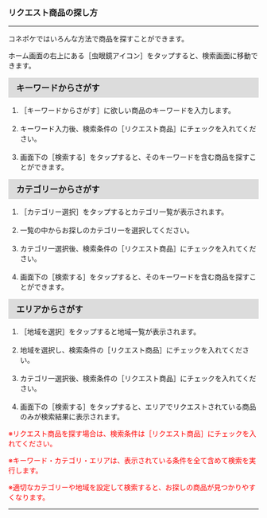 <h3>リクエスト商品の探し方</h3>
<hr>

コネポケではいろんな方法で商品を探すことができます。

ホーム画面の右上にある［虫眼鏡アイコン］をタップすると、検索画面に移動できます。
<div style="padding: 7px 15px; margin-top: 15px; margin-bottom: 15px; border: 1px solid #dcdcdc; background-color: #dcdcdc; font-size: 120%">
<strong>キーワードからさがす</strong>
</div>

<ol>
<li>［キーワードからさがす］に欲しい商品のキーワードを入力します。</li>
<br>
<li>キーワード入力後、検索条件の［リクエスト商品］にチェックを入れてください。</li>
<br>
<li>画面下の［検索する］をタップすると、そのキーワードを含む商品を探すことができます。</li>
</ol>

<div style="padding: 7px 15px; margin-top: 15px; margin-bottom: 15px; border: 1px solid #dcdcdc; background-color: #dcdcdc; font-size: 120%">
<strong>カテゴリーからさがす</strong>
</div>

<ol>
<li>［カテゴリー選択］をタップするとカテゴリ一覧が表示されます。</li>
<br>
<li>一覧の中からお探しのカテゴリ一を選択してください。</li>
<br>
<li>カテゴリ一選択後、検索条件の［リクエスト商品］にチェックを入れてください。</li>
<br>
<li>画面下の［検索する］をタップすると、そのキーワードを含む商品を探すことができます。</li>
</ol>

<div style="padding: 7px 15px; margin-top: 15px; margin-bottom: 15px; border: 1px solid #dcdcdc; background-color: #dcdcdc; font-size: 120%">
<strong>エリアからさがす</strong>
</div>

<ol>
<li>［地域を選択］をタップすると地域一覧が表示されます。</li>
<br>
<li>地域を選択し、検索条件の［リクエスト商品］にチェックを入れてください。</li>
<br>
<li>カテゴリ一選択後、検索条件の［リクエスト商品］にチェックを入れてください。</li>
<br>
<li>画面下の［検索する］をタップすると、エリアでリクエストされている商品のみが検索結果に表示されます。</li>
</ol>

<font color="#ff0000">※リクエスト商品を探す場合は、検索条件は［リクエスト商品］にチェックを入れてください。

※キーワード・カテゴリ・エリアは、表示されている条件を全て含めて検索を実行します。

※適切なカテゴリーや地域を設定して検索すると、お探しの商品が見つかりやすくなります。
</font>

<hr>